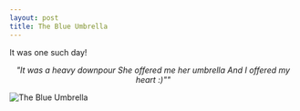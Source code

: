 ```yaml
---
layout: post
title: The Blue Umbrella
---
```


It was one such day!

<div class="message">
  <center><i>
  "It was a heavy downpour <break>
   She offered me her umbrella <break>
   And I offered my heart :)""
  </center></i>
</div>

![The Blue Umbrella](https://cdn.wittyfeed.com/5134/w5rbsr9a6yfqiej5dnls.jpeg)